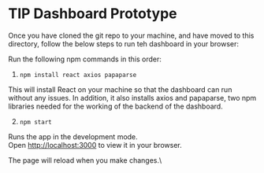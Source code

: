 # TIP Dashboard Prototype

Once you have cloned the git repo to your machine, and have moved to this directory, follow the below steps to run teh dashboard in your browser:

Run the following npm commands in this order:

1. `npm install react axios papaparse`

This will install React on your machine so that the dashboard can run without any issues. In addition, it also installs axios and papaparse, two npm libraries needed for the working of the backend of the dashboard.
  
2. `npm start`

Runs the app in the development mode.\
Open [http://localhost:3000](http://localhost:3000) to view it in your browser.

The page will reload when you make changes.\
